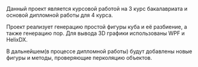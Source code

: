 Данный проект является курсовой работой на 3 курс бакалавриата и основой дипломной работы для 4 курса.

Проект реализует генерацию простой фигуры куба и её разбиение, а также генерацию пор.
Для вывода 3D графики использованы WPF и HelixDX.

В дальнейшем(в процессе дипломной работы) будут добавлены новые фигуры и методы, проверяющие перколяцию объектов.
